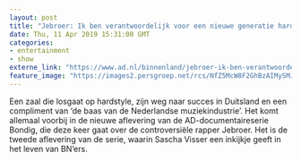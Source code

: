 ```yaml
---
layout: post
title: "Jebroer: Ik ben verantwoordelijk voor een nieuwe generatie hardstyle-fans"
date: Thu, 11 Apr 2019 15:31:00 GMT
categories: 
- entertainment 
- show 
externe_link: "https://www.ad.nl/binnenland/jebroer-ik-ben-verantwoordelijk-voor-een-nieuwe-generatie-hardstyle-fans~a516a94d/"
feature_image: "https://images2.persgroep.net/rcs/NfZ5McW8F2GhBzAIMySMJ98N2nQ/diocontent/145304623/_fitwidth/400/?appId=21791a8992982cd8da851550a453bd7f&quality=0.7"
---
```


Een zaal die losgaat op hardstyle, zijn weg naar succes in Duitsland en een compliment van ‘de baas van de Nederlandse muziekindustrie’. Het komt allemaal voorbij in de nieuwe aflevering van de AD-documentaireserie Bondig, die deze keer gaat over de controversiële rapper Jebroer. Het is de tweede aflevering van de serie, waarin Sascha Visser een inkijkje geeft in het leven van BN’ers.
